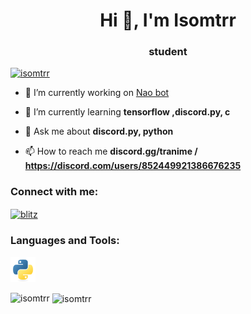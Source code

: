 <h1 align="center">Hi 👋, I'm Isomtrr</h1>
<h3 align="center">student</h3>

<p align="left"> <a href="https://github.com/ryo-ma/github-profile-trophy"><img src="https://github-profile-trophy.vercel.app/?username=isomtrr" alt="isomtrr" /></a> </p>

- 🔭 I’m currently working on [Nao bot](https://github.com/Isomtrr/Nao-public)

- 🌱 I’m currently learning **tensorflow ,discord.py, c**

- 💬 Ask me about **discord.py, python**

- 📫 How to reach me **discord.gg/tranime / https://discord.com/users/852449921386676235**

<h3 align="left">Connect with me:</h3>
<p align="left">
<a href="https://discord.gg/tranime" target="blank"><img align="center" src="https://raw.githubusercontent.com/rahuldkjain/github-profile-readme-generator/master/src/images/icons/Social/discord.svg" alt="blitz" height="30" width="40" /></a>
</p>

<h3 align="left">Languages and Tools:</h3>
<p align="left"> <a href="https://www.python.org" target="_blank" rel="noreferrer"> <img src="https://raw.githubusercontent.com/devicons/devicon/master/icons/python/python-original.svg" alt="python" width="40" height="40"/> </a> </p>

<p><img align="left" src="https://github-readme-stats.vercel.app/api/top-langs?username=isomtrr&show_icons=true&locale=en&layout=compact" alt="isomtrr" /></p>

<p>&nbsp;<img align="center" src="https://github-readme-stats.vercel.app/api?username=isomtrr&show_icons=true&locale=en" alt="isomtrr" /></p>

<!---
Isomtrr/Isomtrr is a ✨ special ✨ repository because its `README.md` (this file) appears on your GitHub profile.
You can click the Preview link to take a look at your changes.
--->
